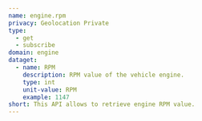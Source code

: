 ```yaml
---
name: engine.rpm
privacy: Geolocation Private
type:
  - get
  - subscribe
domain: engine
dataget:
  - name: RPM
    description: RPM value of the vehicle engine.
    type: int
    unit-value: RPM
    example: 1147
short: This API allows to retrieve engine RPM value.
---
```



